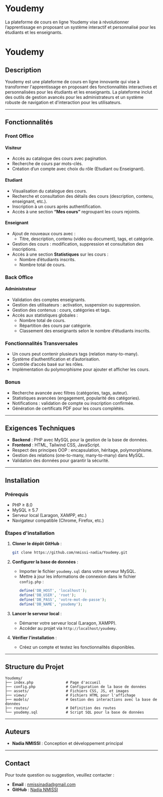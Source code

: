 # Youdemy
La plateforme de cours en ligne Youdemy vise à révolutionner l’apprentissage en proposant un système interactif et personnalisé pour les étudiants et les enseignants.  ​


# Youdemy

## Description
Youdemy est une plateforme de cours en ligne innovante qui vise à transformer l'apprentissage en proposant des fonctionnalités interactives et personnalisées pour les étudiants et les enseignants. La plateforme inclut des outils de gestion avancés pour les administrateurs et un système robuste de navigation et d'interaction pour les utilisateurs.

---

## Fonctionnalités

### **Front Office**
#### Visiteur
- Accès au catalogue des cours avec pagination.
- Recherche de cours par mots-clés.
- Création d’un compte avec choix du rôle (Etudiant ou Enseignant).

#### Etudiant
- Visualisation du catalogue des cours.
- Recherche et consultation des détails des cours (description, contenu, enseignant, etc.).
- Inscription à un cours après authentification.
- Accès à une section **“Mes cours”** regroupant les cours rejoints.

#### Enseignant
- Ajout de nouveaux cours avec :
  - Titre, description, contenu (vidéo ou document), tags, et catégorie.
- Gestion des cours : modification, suppression et consultation des inscriptions.
- Accès à une section **Statistiques** sur les cours :
  - Nombre d’étudiants inscrits.
  - Nombre total de cours.

### **Back Office**
#### Administrateur
- Validation des comptes enseignants.
- Gestion des utilisateurs : activation, suspension ou suppression.
- Gestion des contenus : cours, catégories et tags.
- Accès aux statistiques globales :
  - Nombre total de cours.
  - Répartition des cours par catégorie.
  - Classement des enseignants selon le nombre d’étudiants inscrits.

### **Fonctionnalités Transversales**
- Un cours peut contenir plusieurs tags (relation many-to-many).
- Système d’authentification et d’autorisation.
- Contrôle d’accès basé sur les rôles.
- Implémentation du polymorphisme pour ajouter et afficher les cours.

### **Bonus**
- Recherche avancée avec filtres (catégories, tags, auteur).
- Statistiques avancées (engagement, popularité des catégories).
- Notifications : validation de compte ou inscription confirmée.
- Génération de certificats PDF pour les cours complétés.

---

## Exigences Techniques
- **Backend** : PHP avec MySQL pour la gestion de la base de données.
- **Frontend** : HTML, Tailwind CSS, JavaScript.
- Respect des principes OOP : encapsulation, héritage, polymorphisme.
- Gestion des relations (one-to-many, many-to-many) dans MySQL.
- Validation des données pour garantir la sécurité.

---

## Installation

### **Prérequis**
- PHP ≥ 8.0
- MySQL ≥ 5.7
- Serveur local (Laragon, XAMPP, etc.)
- Navigateur compatible (Chrome, Firefox, etc.)

### **Étapes d'installation**
1. **Cloner le dépôt GitHub** :
   ```bash
   git clone https://github.com/nmissi-nadia/Youdemy.git
   ```

2. **Configurer la base de données** :
   - Importer le fichier `youdemy.sql` dans votre serveur MySQL.
   - Mettre à jour les informations de connexion dans le fichier `config.php` :
     ```php
     define('DB_HOST', 'localhost');
     define('DB_USER', 'root');
     define('DB_PASS', 'votre-mot-de-passe');
     define('DB_NAME', 'youdemy');
     ```

3. **Lancer le serveur local** :
   - Démarrer votre serveur local (Laragon, XAMPP).
   - Accéder au projet via `http://localhost/youdemy`.

4. **Vérifier l'installation** :
   - Créez un compte et testez les fonctionnalités disponibles.

---

## Structure du Projet

```
Youdemy/
├── index.php               # Page d'accueil
├── config.php              # Configuration de la base de données
├── assets/                 # Fichiers CSS, JS, et images
├── views/                  # Fichiers HTML pour l'affichage
├── models/                 # Gestion des interactions avec la base de données
├── routes/                 # Définition des routes
└── youdemy.sql             # Script SQL pour la base de données
```



---

## Auteurs
- **Nadia NMISSI** : Conception et développement principal

---


## Contact
Pour toute question ou suggestion, veuillez contacter :
- **Email** : nmissinadia@gmail.com
- **GitHub** : [Nadia NMISSI](https://github.com/nmissi-nadia)

